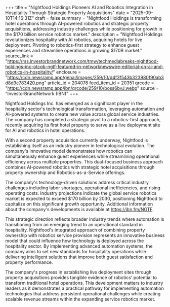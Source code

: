 +++
title = "Nightfood Holdings Pioneers AI and Robotics Integration in Hospitality Through Strategic Property Acquisitions"
date = "2025-09-10T14:16:31Z"
draft = false
summary = "Nightfood Holdings is transforming hotel operations through AI-powered robotics and strategic property acquisitions, addressing industry challenges while positioning for growth in the $170 billion service robotics market."
description = "Nightfood Holdings revolutionizes hospitality with AI robotics, acquiring hotels for live deployment. Pivoting to robotics-first strategy to enhance guest experiences and streamline operations in growing $170B market."
source_link = "https://rss.investorbrandnetwork.com/tmw/techmediabreaks-nightfood-holdings-inc-otcqb-ngtf-featured-in-networknewswire-editorial-on-ai-and-robotics-in-hospitality/"
enclosure = "https://cdn.newsramp.app/genai/images/259/10/d4f3f543b323980f90ab3d8d9c783420.png"
article_id = 204078
feed_item_id = 20351
qrcode = "https://cdn.newsramp.app/ibn/qrcode/259/10/boss6bvJ.webp"
source = "InvestorBrandNetwork (IBN)"
+++

<p>Nightfood Holdings Inc. has emerged as a significant player in the hospitality sector's technological transformation, leveraging automation and AI-powered systems to create new value across global service industries. The company has completed a strategic pivot to a robotics-first approach, recently acquiring its first hotel property to serve as a live deployment site for AI and robotics in hotel operations.</p><p>With a second property acquisition currently underway, Nightfood is establishing itself as an industry pioneer in technological evolution. The company's innovative model demonstrates how robotics can simultaneously enhance guest experiences while streamlining operational efficiency across multiple properties. This dual-focused business approach combines AI-powered robotics with strategic hotel acquisitions through property ownership and Robotics-as-a-Service offerings.</p><p>The company's technology-driven solutions address critical industry challenges including labor shortages, operational inefficiencies, and rising operating costs. Industry projections indicate the global service robotics market is expected to exceed $170 billion by 2030, positioning Nightfood to capitalize on this significant growth opportunity. Additional information about the company's developments is available at <a href="https://ibn.fm/NGTF" rel="nofollow" target="_blank">https://ibn.fm/NGTF</a>.</p><p>This strategic direction reflects broader industry trends where automation is transitioning from an emerging trend to an operational standard in hospitality. Nightfood's integrated approach of combining property ownership with robotics service provision represents an innovative business model that could influence how technology is deployed across the hospitality sector. By implementing advanced automation systems, the company aims to set new standards for hospitality operations while delivering intelligent solutions that improve both guest satisfaction and property performance.</p><p>The company's progress in establishing live deployment sites through property acquisitions provides tangible evidence of robotics' potential to transform traditional hotel operations. This development matters to industry leaders as it demonstrates a practical pathway for implementing automation technologies that address persistent operational challenges while creating scalable revenue streams within the expanding service robotics market.</p>